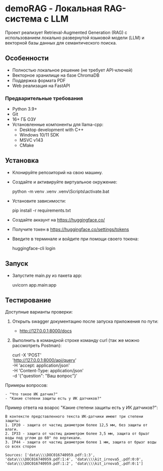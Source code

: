 # demoRAG - Локальная RAG-система с LLM

Проект реализует Retrieval-Augmented Generation (RAG) с использованием локально развернутой языковой модели (LLM) и векторной базы данных для семантического поиска.

## Особенности
- Полностью локальное решение (не требует API-ключей)
- Векторное хранилище на базе ChromaDB
- Поддержка формата PDF
- Web реализация на FastAPI

### Предварительные требования
- Python 3.9+
- Git
- 16+ ГБ ОЗУ
- Установленные компоненты для llama-cpp:
	- Desktop development with C++
	- Windows 10/11 SDK
	- MSVC v143
	- CMake

## Установка
- Клонируйте репозиторий на свою машину.
- Создайте и активируйте виртуальное окружение:

	python -m venv .venv
	.venv\Scripts\activate.bat
	
- Установите зависимости:

	pip install -r requirements.txt
	
- Создайте аккаунт на https://huggingface.co/
- Получите токен в https://huggingface.co/settings/tokens
- Введите в терминале и войдите при помощи своего токена:

	huggingface-cli login
	

## Запуск
- Запустите main.py из пакета app:

	uvicorn app.main:app
	

## Тестирование 

Доступные варианты проверки:

1) Открыть swagger документацию после запуска приложения по пути:

	- http://127.0.0.1:8000/docs

2) Выполнить в командной строке команду curl (так же можно рассмотреть Postman):

	curl -X 'POST' \
	  'http://127.0.0.1:8000/api/query' \
	  -H 'accept: application/json' \
	  -H 'Content-Type: application/json' \
	  -d '{"question": "Ваш вопрос"}'
	  

Примеры вопросов:

	- "Что такое ИК датчик?"
	- "Какие степени защиты есть у ИК датчиков?"
	
Пример ответа на воарос "Какие степени защиты есть у ИК датчиков?":

	В контексте представленного текста ИК-датчики имеют три степени защиты:
	1. IP20 - защита от частиц диаметром более 12,5 мм, без защиты от влаги.
	2. IP33 - защита от частиц диаметром более 3,5 мм, защита от брызг воды под углом до 60° по вертикали.
	3. IP44 - защита от частиц диаметром более 1 мм, защита от брызг воды со всех сторон
	
	Sources: ['data\\\\DOC016740959.pdf:1:3', 'data\\\\DOC016740959.pdf:1:4', 'data\\\\kit_irnova5_.pdf:0:0', 'data\\\\DOC016740959.pdf:1:2', 'data\\\\kit_irnova5_.pdf:0:1']